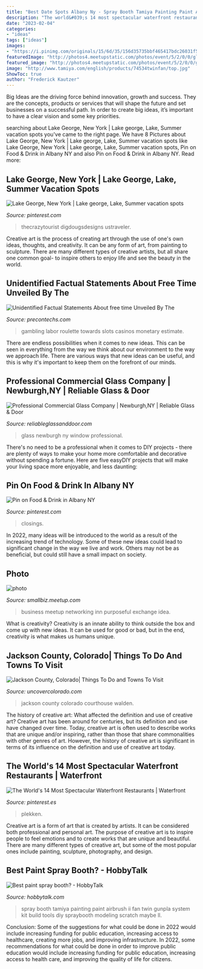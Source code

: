 ```yaml
---
title: "Best Date Spots Albany Ny - Spray Booth Tamiya Painting Paint Airbrush Ii Fan Twin Gunpla System Kit Build Tools Diy Spraybooth Modeling Scratch Maybe Ll"
description: "The world&#039;s 14 most spectacular waterfront restaurants"
date: "2023-02-04"
categories:
- "ideas"
tags: ["ideas"]
images:
- "https://i.pinimg.com/originals/15/6d/35/156d35735bbf465417bdc26031f5db64.jpg"
featuredImage: "http://photos4.meetupstatic.com/photos/event/5/2/0/0/global_336680992.jpeg"
featured_image: "http://photos4.meetupstatic.com/photos/event/5/2/0/0/global_336680992.jpeg"
image: "http://www.tamiya.com/english/products/74534twinfan/top.jpg"
ShowToc: true
author: "Frederick Kautzer"
---
```



Big Ideas are the driving force behind innovation, growth and success. They are the concepts, products or services that will shape the future and set businesses on a successful path. In order to create big ideas, it’s important to have a clear vision and some key priorities.

	

		
searching about Lake George, New York | Lake george, Lake, Summer vacation spots you've came to the right page. We have 8 Pictures about Lake George, New York | Lake george, Lake, Summer vacation spots like Lake George, New York | Lake george, Lake, Summer vacation spots, Pin on Food &amp; Drink in Albany NY and also Pin on Food &amp; Drink in Albany NY. Read more:
		
    
## Lake George, New York | Lake George, Lake, Summer Vacation Spots

<img loading=lazy src="https://i.pinimg.com/originals/15/6d/35/156d35735bbf465417bdc26031f5db64.jpg" onerror="this.onerror=null;this.src='https://tse1.mm.bing.net/th?id=OIP.HmdgrPR66Nam8iEXy2MDJAHaEo&amp;pid=15.1';" alt="Lake George, New York | Lake george, Lake, Summer vacation spots">

_Source: pinterest.com_

>thecrazytourist digdougsdesigns ustraveler. 

	

Creative art is the process of creating art through the use of one's own ideas, thoughts, and creativity. It can be any form of art, from painting to sculpture. There are many different types of creative artists, but all share one common goal- to inspire others to enjoy life and see the beauty in the world.

    
## Unidentified Factual Statements About Free Time Unveiled By The

<img loading=lazy src="https://www.precontechs.com/wp-content/themes/precon/images/logo.png" onerror="this.onerror=null;this.src='https://tse1.mm.bing.net/th?id=OIP.o1KEvbBsxytSujd0Xfkp7AHaC5&amp;pid=15.1';" alt="Unidentified Factual Statements About free time Unveiled By The">

_Source: precontechs.com_

>gambling labor roulette towards slots casinos monetary estimate. 

	

There are endless possibilities when it comes to new ideas. This can be seen in everything from the way we think about our environment to the way we approach life. There are various ways that new ideas can be useful, and this is why it's important to keep them on the forefront of our minds.

    
## Professional Commercial Glass Company | Newburgh,NY | Reliable Glass &amp; Door

<img loading=lazy src="https://cdn.website.thryv.com/851585ca7bb548f39e396de1203075a2/dms3rep/multi/GettyImages-913598260.jpg" onerror="this.onerror=null;this.src='https://tse3.mm.bing.net/th?id=OIP.qUs-x4GjDdML34jgfHHb5QHaE8&amp;pid=15.1';" alt="Professional Commercial Glass Company | Newburgh,NY | Reliable Glass &amp; Door">

_Source: reliableglassanddoor.com_

>glass newburgh ny window professional. 

	

There's no need to be a professional when it comes to DIY projects - there are plenty of ways to make your home more comfortable and decorative without spending a fortune. Here are five easyDIY projects that will make your living space more enjoyable, and less daunting: 

    
## Pin On Food &amp; Drink In Albany NY

<img loading=lazy src="https://i.pinimg.com/736x/bf/88/9a/bf889acc2b2a2c69705554efc7dbbad3.jpg" onerror="this.onerror=null;this.src='https://tse2.mm.bing.net/th?id=OIP.AVAfJPYJm5aoxf7EtqP1LwHaDL&amp;pid=15.1';" alt="Pin on Food &amp; Drink in Albany NY">

_Source: pinterest.com_

>closings. 

	

In 2022, many ideas will be introduced to the world as a result of the increasing trend of technology. Some of these new ideas could lead to significant change in the way we live and work. Others may not be as beneficial, but could still have a small impact on society.

    
## Photo

<img loading=lazy src="http://photos4.meetupstatic.com/photos/event/5/2/0/0/global_336680992.jpeg" onerror="this.onerror=null;this.src='https://tse1.mm.bing.net/th?id=OIP.dJ5-5kTcImB0TocBTaUnIQHaDn&amp;pid=15.1';" alt="photo">

_Source: smallbiz.meetup.com_

>business meetup networking inn purposeful exchange idea. 

	

What is creativity?
Creativity is an innate ability to think outside the box and come up with new ideas. It can be used for good or bad, but in the end, creativity is what makes us humans unique.

    
## Jackson County, Colorado| Things To Do And Towns To Visit

<img loading=lazy src="https://www.uncovercolorado.com/wp-content/uploads/2015/01/Jackson-County-Courthouse-Walden-Colorado-1280x853.jpg" onerror="this.onerror=null;this.src='https://tse3.mm.bing.net/th?id=OIP.2287EY5VvuVFI2po56qEjgHaE7&amp;pid=15.1';" alt="Jackson County, Colorado| Things To Do and Towns To Visit">

_Source: uncovercolorado.com_

>jackson county colorado courthouse walden. 

	

The history of creative art: What affected the definition and use of creative art?
Creative art has been around for centuries, but its definition and use have changed over time. Today, creative art is often used to describe works that are unique and/or inspiring, rather than those that share commonalities with other genres of art. However, the history of creative art is significant in terms of its influence on the definition and use of creative art today.

    
## The World&#039;s 14 Most Spectacular Waterfront Restaurants | Waterfront

<img loading=lazy src="https://i.pinimg.com/736x/ee/d0/72/eed0729e78c506285a03a36f237d7a58--waterfront-restaurant-restaurant-new-york.jpg" onerror="this.onerror=null;this.src='https://tse1.mm.bing.net/th?id=OIP.UCYtpauBB2CSr8dSgstBCQHaKU&amp;pid=15.1';" alt="The World&#039;s 14 Most Spectacular Waterfront Restaurants | Waterfront">

_Source: pinterest.es_

>plekken. 

	

Creative art is a form of art that is created by artists. It can be considered both professional and personal art. The purpose of creative art is to inspire people to feel emotions and to create works that are unique and beautiful. There are many different types of creative art, but some of the most popular ones include painting, sculpture, photography, and design.

    
## Best Paint Spray Booth? - HobbyTalk

<img loading=lazy src="http://www.tamiya.com/english/products/74534twinfan/top.jpg" onerror="this.onerror=null;this.src='https://tse4.mm.bing.net/th?id=OIP.10w_Bih7MPlCGksKkmlDAQHaFX&amp;pid=15.1';" alt="Best paint spray booth? - HobbyTalk">

_Source: hobbytalk.com_

>spray booth tamiya painting paint airbrush ii fan twin gunpla system kit build tools diy spraybooth modeling scratch maybe ll. 

	

Conclusion: Some of the suggestions for what could be done in 2022 would include increasing funding for public education, increasing access to healthcare, creating more jobs, and improving infrastructure.
In 2022, some recommendations for what could be done in order to improve public education would include increasing funding for public education, increasing access to health care, and improving the quality of life for citizens.


